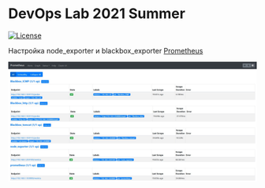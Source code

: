 # DevOps Lab 2021 Summer

[![License](https://img.shields.io/badge/license-MIT%20License-brightgreen.svg)](https://opensource.org/licenses/MIT)

Настройка node_exporter и blackbox_exporter [Prometheus](https://infoit.com.ua/linux/kak-kontrolirovat-vremya-raboty-linux-servera-s-pomoshhyu-prometheus/)

<img src="./files/img/0.jpg" /> 